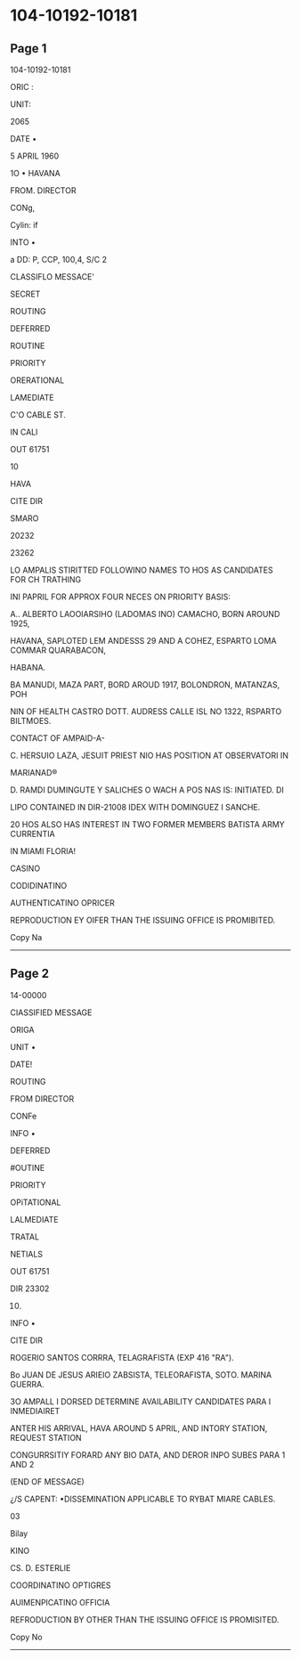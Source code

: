 # 104-10192-10181

## Page 1

104-10192-10181

ORIC :

UNIT:

2065

DATE •

5 APRIL 1960

1O • HAVANA

FROM. DIRECTOR

CONg,

Cylin: if

INTO •

a DD: P, CCP, 100,4, S/C 2

CLASSIFLO MESSACE'

SECRET

ROUTING

DEFERRED

ROUTINE

PRIORITY

ORERATIONAL

LAMEDIATE

C'O CABLE ST.

IN CALl

OUT 61751

10

HAVA

CITE DIR

SMARO

20232

23262

LO AMPALIS STIRITTED FOLLOWINO NAMES TO HOS AS CANDIDATES FOR CH TRATHING

INI PAPRIL FOR APPROX FOUR NECES ON PRIORITY BASIS:

A.. ALBERTO LAOOIARSIHO (LADOMAS INO) CAMACHO, BORN AROUND 1925,

HAVANA, SAPLOTED LEM ANDESSS 29 AND A COHEZ, ESPARTO LOMA COMMAR QUARABACON,

HABANA.

BA MANUDI, MAZA PART, BORD AROUD 1917, BOLONDRON, MATANZAS, POH

NIN OF HEALTH CASTRO DOTT. AUDRESS CALLE ISL NO 1322, RSPARTO BILTMOES.

CONTACT OF AMPAID-A-

C. HERSUIO LAZA, JESUIT PRIEST NIO HAS POSITION AT OBSERVATORI IN

MARIANAD®

D. RAMDI DUMINGUTE Y SALICHES O WACH A POS NAS IS: INITIATED. DI

LIPO CONTAINED IN DIR-21008 IDEX WITH DOMINGUEZ I SANCHE.

20 HOS ALSO HAS INTEREST IN TWO FORMER MEMBERS BATISTA ARMY CURRENTIA

IN MIAMI FLORIA!

CASINO

CODIDINATINO

AUTHENTICATINO OPRICER

REPRODUCTION EY OIFER THAN THE ISSUING OFFICE IS PROMIBITED.

Copy Na

---

## Page 2

14-00000

CIASSIFIED MESSAGE

ORIGA

UNIT •

DATE!

ROUTING

FROM DIRECTOR

CONFe

INFO •

DEFERRED

#OUTINE

PRIORITY

OPiTATIONAL

LALMEDIATE

TRATAL

NETIALS

OUT 61751

DIR 23302

10.

INFO •

CITE DIR

ROGERIO SANTOS CORRRA, TELAGRAFISTA (EXP 416 "RA").

Bo JUAN DE JESUS ARIEIO ZABSISTA, TELEORAFISTA, SOTO. MARINA GUERRA.

3O AMPALL I DORSED DETERMINE AVAILABILITY CANDIDATES PARA I INMEDIAIRET

ANTER HIS ARRIVAL, HAVA AROUND 5 APRIL, AND INTORY STATION, REQUEST STATION

CONGURRSITIY FORARD ANY BIO DATA, AND DEROR INPO SUBES PARA 1 AND 2

(END OF MESSAGE)

¿/S CAPENT: •DISSEMINATION APPLICABLE TO RYBAT MIARE CABLES.

03

Bilay

KINO

CS. D. ESTERLIE

COORDINATINO OPTIGRES

AUIMENPICATINO OFFICIA

REFRODUCTION BY OTHER THAN THE ISSUING OFFICE IS PROMISITED.

Copy No

---


